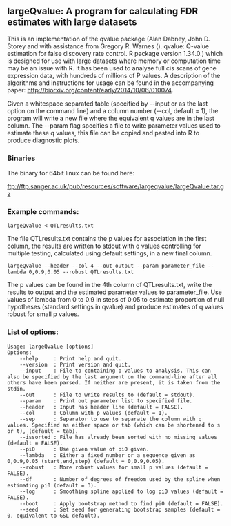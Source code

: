 ## largeQvalue: A program for calculating FDR estimates with large datasets

This is an implementation of the qvalue package (Alan Dabney, John D. Storey and with assistance from Gregory R. Warnes (). qvalue: Q-value estimation for false discovery rate control. R package version 1.34.0.) which is designed for use with large datasets where memory or computation time may be an issue with R. It has been used to analyse full cis scans of gene expression data, with hundreds of millions of P values. A description of the algorithms and instructions for usage can be found in the accompanying paper: http://biorxiv.org/content/early/2014/10/06/010074. 

Given a whitespace separated table (specified by --input or as the last option on the command line) and a column number (--col, default = 1), the program will write a new file where the equivalent q values are in the last column. The --param flag specifies a file to write parameter values used to estimate these q values, this file can be copied and pasted into R to produce diagnostic plots.

### Binaries

The binary for 64bit linux can be found here:

ftp://ftp.sanger.ac.uk/pub/resources/software/largeqvalue/largeQvalue.tar.gz

### Example commands:
```
largeQvalue < QTLresults.txt
```
The file QTLresults.txt contains the p values for association in the first column, the results are written to stdout with q values controlling for multiple testing, calculated using default settings, in a new final column.
```
largeQvalue --header --col 4 --out output --param parameter_file --lambda 0,0.9,0.05 --robust QTLresults.txt
```

The p values can be found in the 4th column of QTLresults.txt, write the results to output and the estimated parameter values to parameter_file. Use values of lambda from 0 to 0.9 in steps of 0.05 to estimate proportion of null hypotheses (standard settings in qvalue) and produce estimates of q values robust for small p values.

### List of options:

```
Usage: largeQvalue [options]
Options:
    --help     : Print help and quit.
    --version  : Print version and quit.
    --input    : File to containing p values to analysis. This can also be specified by the last argument on the command-line after all others have been parsed. If neither are present, it is taken from the stdin.
    --out      : File to write results to (default = stdout).
    --param    : Print out parameter list to specified file.
    --header   : Input has header line (default = FALSE).
    --col      : Column with p values (default = 1).
    --sep      : Separator to use to separate the column with q values. Specified as either space or tab (which can be shortened to s or t), (default = tab).
    --issorted : File has already been sorted with no missing values (default = FALSE).
    --pi0      : Use given value of pi0 given.
    --lambda   : Either a fixed number or a sequence given as 0,0.9,0.05 (start,end,step) (default = 0,0.9,0.05).
    --robust   : More robust values for small p values (default = FALSE).
    --df       : Number of degrees of freedom used by the spline when estimating pi0 (default = 3).
    --log      : Smoothing spline applied to log pi0 values (default = FALSE).
    --boot     : Apply bootstrap method to find pi0 (default = FALSE).
    --seed     : Set seed for generating bootstrap samples (default = 0, equivalent to GSL default).
```
